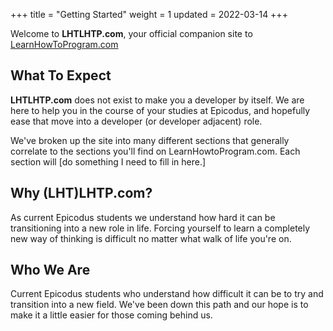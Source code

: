 +++
title = "Getting Started"
weight = 1
updated = 2022-03-14
+++

Welcome to **LHTLHTP.com**, your official companion site to
[LearnHowToProgram.com](https://www.learnhowtoprogram.com/)

## What To Expect

**LHTLHTP.com** does not exist to make you a developer by itself. We are here to
help you in the course of your studies at Epicodus, and hopefully ease that move
into a developer (or developer adjacent) role.

We've broken up the site into many different sections that generally correlate
to the sections you'll find on LearnHowtoProgram.com. Each section will [do
something I need to fill in here.]

## Why (LHT)LHTP.com?

As current Epicodus students we understand how hard it can be transitioning into
a new role in life. Forcing yourself to learn a completely new way of thinking
is difficult no matter what walk of life you're on.

## Who We Are

Current Epicodus students who understand how difficult it can be to try and
transition into a new field. We've been down this path and our hope is to make
it a little easier for those coming behind us.
